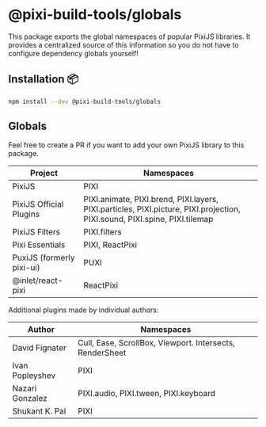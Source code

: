 # @pixi-build-tools/globals

This package exports the global namespaces of popular PixiJS libraries. It provides a centralized
source of this information so you do not have to configure dependency globals yourself!

## Installation :package:

```bash
npm install --dev @pixi-build-tools/globals
```

## Globals

Feel free to create a PR if you want to add your own PixiJS library to this package.

| Project                    | Namespaces                     |
| -------------------------- | ------------------------------ |
| PixiJS                     | PIXI                           |
| PixiJS Official Plugins    | PIXI.animate, PIXI.brend, PIXI.layers, PIXI.particles, PIXI.picture, PIXI.projection, PIXI.sound, PIXI.spine, PIXI.tilemap |
| PixiJS Filters             | PIXI.filters                   |
| Pixi Essentials            | PIXI, ReactPixi                |
| PuxiJS (formerly pixi-ui)  | PUXI                           |
| @inlet/react-pixi          | ReactPixi                      |

Additional plugins made by individual authors:

| Author                     | Namespaces                     |
| -------------------------- | ------------------------------ |
| David Fignater             | Cull, Ease, ScrollBox, Viewport. Intersects, RenderSheet |
| Ivan Popleyshev            | PIXI                           |
| Nazari Gonzalez            | PIXI.audio, PIXI.tween, PIXI.keyboard |
| Shukant K. Pal             | PIXI                           |